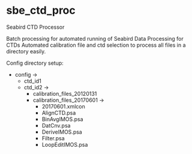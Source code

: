 # sbe_ctd_proc
 Seabird CTD Processor

Batch processing for automated running of Seabird Data Processing for CTDs
Automated calibration file and ctd selection to process all files in a directory easily.

Config directory setup:
- config ->
   - ctd_id1
   - ctd_id2 ->
      -  calibration_files_20120131
      -  calibration_files_20170601 ->
         -   20170601.xmlcon
         -   AlignCTD.psa
         -   BinAvgIMOS.psa
         -   DatCnv.psa
         -   DeriveIMOS.psa
         -   Filter.psa
         -   LoopEditIMOS.psa


        
